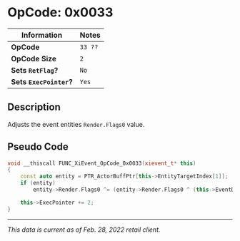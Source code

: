 # OpCode: 0x0033

| Information               | Notes |
|---                        |---    |
| **OpCode**                | `33 ??` |
| **OpCode Size**           | `2`   |
| **Sets `RetFlag`?**       | `No`  |
| **Sets `ExecPointer`?**   | `Yes` |

## Description

Adjusts the event entities `Render.Flags0` value.

## Pseudo Code

```cpp
void __thiscall FUNC_XiEvent_OpCode_0x0033(xievent_t* this)
{
    const auto entity = PTR_ActorBuffPtr[this->EntityTargetIndex[1]];
    if (entity)
        entity->Render.Flags0 ^= (entity->Render.Flags0 ^ (this->EventData[this->ExecPointer + 1] << 21)) & 0x200000;

    this->ExecPointer += 2;
}
```

---

_This data is current as of Feb. 28, 2022 retail client._